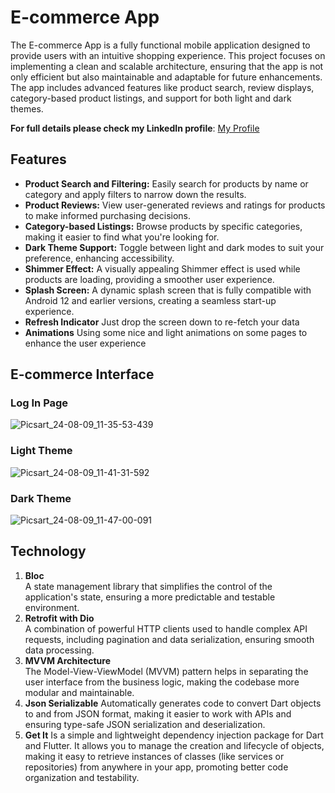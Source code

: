 # E-commerce App

The E-commerce App is a fully functional mobile application designed to provide users with an intuitive shopping experience. This project focuses on implementing a clean and scalable architecture, ensuring that the app is not only efficient but also maintainable and adaptable for future enhancements. The app includes advanced features like product search, review displays, category-based product listings, and support for both light and dark themes.

**For full details please check my LinkedIn profile**: [My Profile](https://www.linkedin.com/in/fathi-alghareeb/)

## Features
- **Product Search and Filtering:** Easily search for products by name or category and apply filters to narrow down the results.
- **Product Reviews:** View user-generated reviews and ratings for products to make informed purchasing decisions.
- **Category-based Listings:** Browse products by specific categories, making it easier to find what you're looking for.
- **Dark Theme Support:** Toggle between light and dark modes to suit your preference, enhancing accessibility.
- **Shimmer Effect:** A visually appealing Shimmer effect is used while products are loading, providing a smoother user experience.
- **Splash Screen:** A dynamic splash screen that is fully compatible with Android 12 and earlier versions, creating a seamless start-up experience.
- **Refresh Indicator** Just drop the screen down to re-fetch your data
- **Animations** Using some nice and light animations on some pages to enhance the user experience
  
## E-commerce Interface

### **Log In Page**

![Picsart_24-08-09_11-35-53-439](https://github.com/user-attachments/assets/d27b9108-59e7-4865-82d8-72543018dc81)


### **Light Theme**


![Picsart_24-08-09_11-41-31-592](https://github.com/user-attachments/assets/ae9ed753-6f38-43ba-ac51-a3ed67c85706)


### **Dark Theme**


![Picsart_24-08-09_11-47-00-091](https://github.com/user-attachments/assets/21edaa29-2414-4f90-a3ea-89768f43a3e4)


## Technology
1. **Bloc**  
   A state management library that simplifies the control of the application's state, ensuring a more predictable and testable environment.
2. **Retrofit with Dio**  
   A combination of powerful HTTP clients used to handle complex API requests, including pagination and data serialization, ensuring smooth data processing.
3. **MVVM Architecture**  
   The Model-View-ViewModel (MVVM) pattern helps in separating the user interface from the business logic, making the codebase more modular and maintainable.
4. **Json Serializable**
   Automatically generates code to convert Dart objects to and from JSON format, making it easier to work with APIs and ensuring type-safe JSON serialization and deserialization.
5. **Get It**
   Is a simple and lightweight dependency injection package for Dart and Flutter. It allows you to manage the creation and lifecycle of objects, making it easy to retrieve instances of classes (like services or repositories) from anywhere in your app, promoting better code organization and testability.
